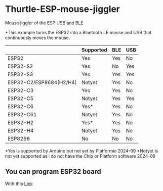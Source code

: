 # Thurtle-ESP-mouse-jiggler

Mouse jiggler of the ESP USB and BLE
  

*This example turns the ESP32 into a Bluetooth LE mouse and USB that continuously moves the mouse.

  
||Supported |BLE |USB
|--|--|--|--|
|ESP32| Yes| Yes| No
|ESP32-S2| Yes| No| Yes
|ESP32-S3| Yes| Yes| Yes
|ESP32-C2/ESP8684(H2/H4)| Notyet |Yes |No
|ESP32-C3 |Yes |Yes |No
|ESP32-C5 |Notyet |Yes |Yes
|ESP32-C6 |Yes* |Yes |No
|ESP32-C61 |Notyet |Yes |No
|ESP32-H2 |Yes* |Yes |No
|ESP32-H4 |Notyet |Yes |No
|ESP8266 |No |No |No

*Yes is supported by Arduino but not yet by Platformio 2024-09
*Notyet is not yet supported as i do not have the Chip or Platform software 2024-09


## You can program ESP32 board 
With this [Link](https://www.emsign.nl/firmware/upload.html)
